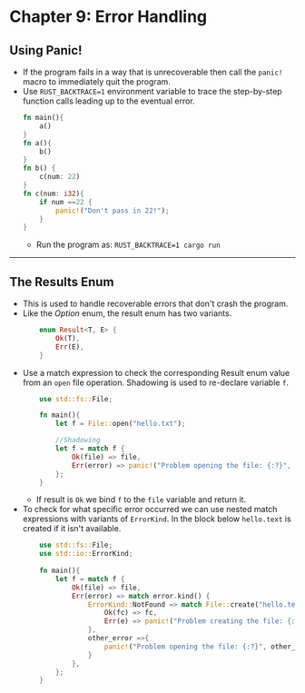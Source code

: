 # Chapter 9: Error Handling

## Using Panic!
* If the program fails in a way that is unrecoverable then call the `panic!` macro to immediately quit the program.
* Use `RUST_BACKTRACE=1` environment variable to trace the step-by-step function calls leading up to the eventual error.
    ```rust
    fn main(){
        a()
    }
    fn a(){
        b()
    }
    fn b() {
        c(num: 22)
    }
    fn c(num: i32){
        if num ==22 {
            panic!("Don't pass in 22!");
        }
    }
    ```
    * Run the program as: `RUST_BACKTRACE=1 cargo run`
* * *
## The Results Enum
* This is used to handle recoverable errors that don't crash the program.
* Like the *Option* enum, the result enum has two variants.
    ```rust
        enum Result<T, E> {
            Ok(T),
            Err(E),
        }
    ```
* Use a match expression to check the corresponding Result enum value from an `open` file operation. Shadowing is used to re-declare variable `f`.
    ```rust
        use std::fs::File;

        fn main(){
            let f = File::open("hello.txt");

            //Shadowing 
            let f = match f {
                Ok(file) => file,
                Err(error) => panic!("Problem opening the file: {:?}", error),
            };
        }
    ```
    * If result is `Ok` we bind `f` to the `file` variable and return it.
* To check for what specific error occurred we can use nested match expressions with variants of `ErrorKind`. In the block below `hello.text` is created if it isn't available.
    ```rust
        use std::fs::File;
        use std::io::ErrorKind;
        
        fn main(){
            let f = match f {
                Ok(file) => file,
                Err(error) => match error.kind() {
                    ErrorKind::NotFound => match File::create("hello.text"){
                        Ok(fc) => fc,
                        Err(e) => panic!("Problem creating the file: {:?}", e),
                    },
                    other_error =>{
                        panic!("Problem opening the file: {:?}", other_error)
                    }
                },
            };
        }
    ```